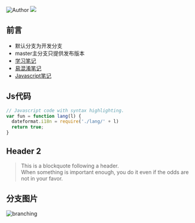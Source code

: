![Author](https://img.shields.io/badge/Author-Tinywan-green.svg)
![](https://img.shields.io/badge/language-php-blue.svg)
##  前言
+  默认分支为开发分支
+  master主分支只提供发布版本
+  [学习笔记](/201702/LEARING.md)
+  [易混淆笔记](/201702/MEMBER.md)
+  [Javascript笔记](/201702/javascript.md)

##  Js代码

```javascript
// Javascript code with syntax highlighting.
var fun = function lang(l) {
  dateformat.i18n = require('./lang/' + l)
  return true;
}
```

##  Header 2

> This is a blockquote following a header.      
When something is important enough, you do it even if the odds are not in your favor.
  
##  分支图片
  
![branching](/images/branching.png)